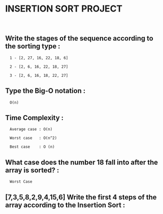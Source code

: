 # INSERTION SORT PROJECT

<br />

## Write the stages of the sequence according to the sorting type : 

      1 - [2, 27, 16, 22, 18, 6]
      
      2 - [2, 6, 16, 22, 18, 27]
      
      3 - [2, 6, 16, 18, 22, 27]
      
      
## Type the Big-O notation : 

      O(n)
      
      
## Time Complexity : 

      Average case : O(n)
  
      Worst case   : O(n^2)
  
      Best case    : O (n)
      
      
## What case does the number 18 fall into after the array is sorted? :

      Worst Case
      
## [7,3,5,8,2,9,4,15,6] Write the first 4 steps of the array according to the Insertion Sort :

      
  
  
